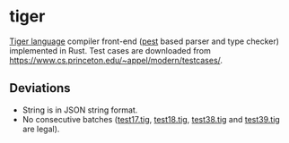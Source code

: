 # tiger

[Tiger language](https://www.cs.princeton.edu/~appel/modern/c/) compiler front-end ([pest](https://github.com/pest-parser/pest) based parser and type checker) implemented in Rust. Test cases are downloaded from <https://www.cs.princeton.edu/~appel/modern/testcases/>.

## Deviations

- String is in JSON string format.
- No consecutive batches ([test17.tig](/samples/test17.tig), [test18.tig](/samples/test18.tig), [test38.tig](/samples/test38.tig) and [test39.tig](/samples/test39.tig) are legal).
